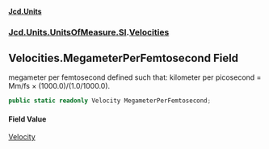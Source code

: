 #### [Jcd.Units](index 'index')
### [Jcd.Units.UnitsOfMeasure.SI](Jcd.Units.UnitsOfMeasure.SI 'Jcd.Units.UnitsOfMeasure.SI').[Velocities](Velocities 'Jcd.Units.UnitsOfMeasure.SI.Velocities')

## Velocities.MegameterPerFemtosecond Field

megameter per femtosecond defined such that: kilometer per picosecond = Mm/fs × (1000.0)/(1.0/1000.0).

```csharp
public static readonly Velocity MegameterPerFemtosecond;
```

#### Field Value
[Velocity](Velocity 'Jcd.Units.UnitTypes.Velocity')